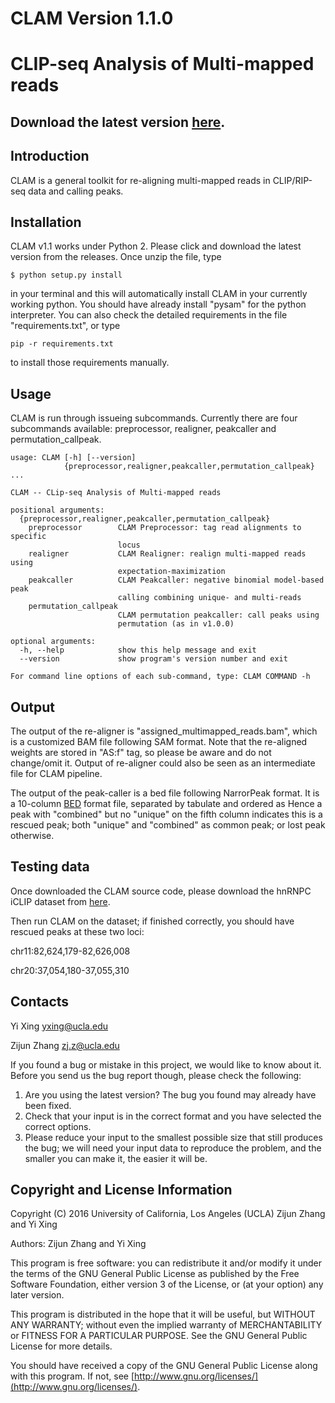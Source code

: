 # CLAM Version 1.1.0
# CLIP-seq Analysis of Multi-mapped reads

## Download the latest version [here](https://github.com/Xinglab/CLAM/releases/download/1.1.0/CLAM_v1.1.zip).

## Introduction
CLAM is a general toolkit for re-aligning multi-mapped reads in CLIP/RIP-seq data and calling peaks.

## Installation
CLAM v1.1 works under Python 2. Please click and download the latest version from the releases. Once unzip the file, type
```
$ python setup.py install
```
in your terminal and this will automatically install CLAM in your currently working python.
You should have already install "pysam" for the python interpreter.
You can also check the detailed requirements in the file "requirements.txt", or type
```
pip -r requirements.txt
```
to install those requirements manually.

## Usage
CLAM is run through issueing subcommands. Currently there are four subcommands available:
preprocessor, realigner, peakcaller and permutation_callpeak.
```
usage: CLAM [-h] [--version]
            {preprocessor,realigner,peakcaller,permutation_callpeak} ...

CLAM -- CLip-seq Analysis of Multi-mapped reads

positional arguments:
  {preprocessor,realigner,peakcaller,permutation_callpeak}
    preprocessor        CLAM Preprocessor: tag read alignments to specific
                        locus
    realigner           CLAM Realigner: realign multi-mapped reads using
                        expectation-maximization
    peakcaller          CLAM Peakcaller: negative binomial model-based peak
                        calling combining unique- and multi-reads
    permutation_callpeak
                        CLAM permutation peakcaller: call peaks using
                        permutation (as in v1.0.0)

optional arguments:
  -h, --help            show this help message and exit
  --version             show program's version number and exit

For command line options of each sub-command, type: CLAM COMMAND -h
```


## Output
The output of the re-aligner is "assigned_multimapped_reads.bam", which is a customized BAM file following SAM format. Note that the re-aligned weights are stored in "AS:f" tag, so please be aware and do not change/omit it.
Output of re-aligner could also be seen as an intermediate file for CLAM pipeline.

The output of the peak-caller is a bed file following NarrorPeak format. It is a 10-column [BED](https://genome.ucsc.edu/FAQ/FAQformat.html#format1) format file, separated by tabulate and ordered as 
Hence a peak with "combined" but no "unique" on the fifth column indicates this is a rescued peak; both "unique" and "combined" as common peak; or lost peak otherwise.

## Testing data
Once downloaded the CLAM source code, please download the hnRNPC iCLIP dataset from [here](http://www.mimg.ucla.edu/faculty/xing/CLAM/hnRNPC_iCLIP_rep1_E-MAT-1371_novoalign.sorted.bam).

Then run CLAM on the dataset; if finished correctly, you should have rescued peaks at these two loci:

chr11:82,624,179-82,626,008

chr20:37,054,180-37,055,310



## Contacts
Yi Xing [yxing@ucla.edu](mailto:yxing@ucla.edu)

Zijun Zhang [zj.z@ucla.edu](mailto:zj.z@ucla.edu)

If you found a bug or mistake in this project, we would like to know about it. Before you send us the bug report though, please check the following:

1. Are you using the latest version? The bug you found may already have been fixed.
2. Check that your input is in the correct format and you have selected the correct options.
3. Please reduce your input to the smallest possible size that still produces the bug; we will need your input data to reproduce the problem, and the smaller you can make it, the easier it will be.

## Copyright and License Information
Copyright (C) 2016 University of California, Los Angeles (UCLA) Zijun Zhang and Yi Xing

Authors: Zijun Zhang and Yi Xing

This program is free software: you can redistribute it and/or modify it under the terms of the GNU General Public License as published by the Free Software Foundation, either version 3 of the License, or (at your option) any later version.

This program is distributed in the hope that it will be useful, but WITHOUT ANY WARRANTY; without even the implied warranty of MERCHANTABILITY or FITNESS FOR A PARTICULAR PURPOSE. See the GNU General Public License for more details.

You should have received a copy of the GNU General Public License along with this program. If not, see [http://www.gnu.org/licenses/](http://www.gnu.org/licenses/).
